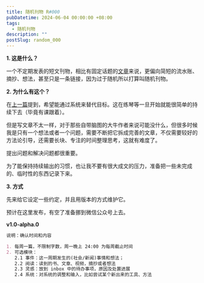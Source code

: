 ```yaml
---
title: 随机刊物 R#000
pubDatetime: 2024-06-04 00:00:00 +08:00
tags:
  - 随机刊物
description: ""
postSlug: random_000
---
```


**1. 这是什么？**

一个不定期发表的短文刊物，相比有固定话题的[文章](https://blog.sakanano.moe/posts/)来说，更偏向简短的流水账、摘抄、想法，甚至只是一条链接，因为过于随机所以打算叫随机刊物。

**2. 为什么有这个？**

在[上一篇](https://blog.sakanano.moe/posts/2024_use_system_first/)提到，希望能通过系统来替代目标。这在练琴等一旦开始就能很简单的持续下去（毕竟有课跟着）。

但是写文章不太一样，对于那些自带脑图的大牛作者来说可能没什么，但很多时候我是只有一个想法或者一个问题，需要不断把它拆成完善的文章，不仅需要较好的方法论引导，还需要长块、专注的时间整理思考，这就有难度了。

提出问题和解决问题都很重要。

为了能保持持续输出的习惯，也让我不要有很大成文的压力，准备把一些未完成的、临时性的东西记录下来。

**3. 方式**

先来给它设定一些约定，并且用版本的方式维护它。

预计在这里发布，有空了准备挪到微信公众号上去。

**v1.0-alpha.0**

```markdown
说明：确认时间和内容

1. 每周一篇，不限制字数，周一晚上 24:00 为每周截止时间
2. 可选模块：
   2.1 事件：这一周期发生的(社会/新闻)事情和想法；
   2.2 阅读：读到的书、文章、视频，摘抄或者想法
   2.3 灵感：放到 inbox 中的待办事项，原因及处置进展
   2.4 系统：对系统的调整和输入，比如尝试某个新出来的工具、方法
```
